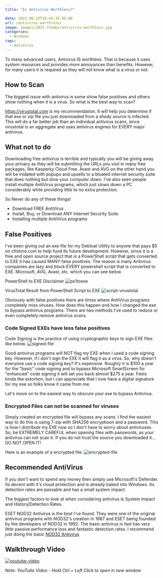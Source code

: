 ```yaml
---
title: "Is Antivirus Worthless?"

date: 2022-06-22T16:44:33-05:00
url: /antivirus-worthless/
image: images/2022-thumbs/antivirus-worthless.jpg
categories:
  - Windows
tags:
  - AntiVirus
---
```

To many advanced users, Antivirus IS worthless. That is because it uses system resources and provides more annoyances than benefits. However, for many users it is required as they will not know what is a virus or not. 
<!--more-->

## How to Scan

The biggest issue with antivirus is some show false positives and others show nothing when it is a virus. So what is the best way to scan? 

<https://virustotal.com> is my recommendation. It will help you determine if that exe or zip file you just downloaded from a shady source is infected. This will do a far better job than an individual antivirus scans, since virustotal is an aggregate and uses antivirus engines for EVERY major antivirus. 

## What not to do

Downloading free antivirus is terrible and typically you will be giving away your privacy as they will be submitting the URLs you visit in many free packages, like Kasperky Cloud Free. Avast and AVG on the other hand you will be inidated with popups and upsells to a bloated internet security suite that does nothing but slow your computer down. I've also seen people install multiple AntiVirus programs, which just slows down a PC considerably while providing little to no extra protection. 

So Never do any of these things!
- Download FREE AntiVirus
- Install, Buy, or Download ANY Internet Security Suite
- Installing multiple AntiVirus programs

## False Positives

I've been giving out an exe file for my Debloat Utility to anyone that pays $5 on cttstore.com to help fund its future development. However, since it is a free and open source project that is a PowerShell script that gets converted to EXE it has caused MANY false positives. The reason is many Antivirus companies are lazy and block EVERY powershell script that is converted to EXE. Microsoft, AVG, Avast, etc. which you can see below. 

PowerShell to EXE Disclaimer
![ps1toexe](/images/2022/antivirus-worthless/virus-ps1-exe.png)

VirusTotal Result from PowerShell Script to EXE
![script-virustotal](/images/2022/antivirus-worthless/script-virus.png)

Obviously with false positives there are times where AntiVirus programs completely miss viruses. How does this happen and how I changed the exe to bypass antivirus programs. There are two methods I've used to reduce or even completely remove antivirus scans. 

### Code Signed EXEs have less false positives

Code Signing is the practice of using cryptographic keys to sign EXE files like below. 
![signed-file](/images/2022/antivirus-worthless/signed-file.png)

Good antivirus programs will NOT flag my EXE when I used a code signing key. However, if I don't sign the EXE it will flag it as a virus. So, why doesn't everyone use a code signing key? It's expensive. Roughly it is $100 a year for the "basic" code signing and to bypass Microsoft SmartScreen for "enhanced" code signing it will set you back almost $275 a year. Feels kinda like extortion, but I can appreciate that I now have a digital signature for my exe so folks know it came from me. 

Let's move on to the easiest way to obscure your exe to bypass Antivirus.

### Encrypted Files can not be scanned for viruses

Simply created an encrypted file will bypass any scans. I find the easiest way to do this is using 7-zip with SHA256 encryptioon and a password. This is how I distribute my EXE now so I don't have to worry about antiviruses. So, be EXTREMELY CAREFUL when opening files with passwords, as your antivirus can not scan it. If you do not trust the source you downloaded it... DO NOT OPEN IT!

Here is an example of a encrypted file:
![encrypted-file](/images/2022/antivirus-worthless/encrypted-file.png)

## Recommended AntiVirus

If you don't want to spend any money then simply use Microsoft's Defender. Its decent with it's cloud protection and is already baked into Windows. Its detection rates are passable and has a small system impact. 

The biggest factors to look at when considering antivirus is System Impact and History/Detection Rates. 

ESET NOD32 Antivirus is the best I've found. They were one of the original antivirus programs with NOD32's creation in 1987 and ESET being founded by the developers of NOD32 in 1992. The basic antivirus is fast has very little passive performance loss and fantastic detection rates. I recommend just doing the basic [NOD32 Antivirus](https://www.jdoqocy.com/click-100287975-15083621)

## Walkthrough Video

[![youtube-video](https://img.youtube.com/vi/UXT17bQ2W2Q/0.jpg)](https://www.youtube.com/watch?v=UXT17bQ2W2Q)

_Note: YouTube Video - Hold Ctrl + Left Click to open in new window_
